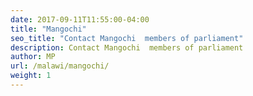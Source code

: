 ```yaml
---
date: 2017-09-11T11:55:00-04:00
title: "Mangochi"
seo_title: "Contact Mangochi  members of parliament"
description: Contact Mangochi  members of parliament
author: MP
url: /malawi/mangochi/
weight: 1
---
```


